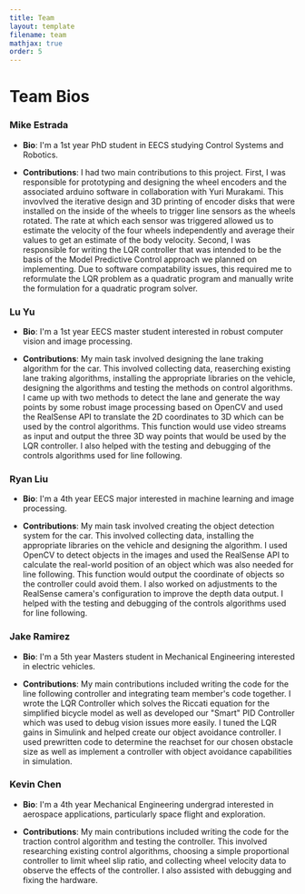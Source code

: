 ```yaml
---
title: Team
layout: template
filename: team
mathjax: true
order: 5
--- 
```


# Team Bios

### Mike Estrada

- **Bio**: I'm a 1st year PhD student in EECS studying Control Systems and Robotics.

- **Contributions**: I had two main contributions to this project. First, I was responsible for prototyping and designing the wheel encoders and the associated arduino software in collaboration with Yuri Murakami.  This invovlved the iterative design and 3D printing of encoder disks that were installed on the inside of the wheels to trigger line sensors as the wheels rotated. The rate at which each sensor was triggered allowed us to estimate the velocity of the four wheels independently and average their values to get an estimate of the body velocity. Second, I was responsible for writing the LQR controller that was intended to be the basis of the Model Predictive Control approach we planned on implementing. Due to software compatability issues, this required me to reformulate the LQR problem as a quadratic program and manually write the formulation for a quadratic program solver.

### Lu Yu
- **Bio**: I'm a 1st year EECS master student interested in robust computer vision and image processing. 

- **Contributions**: My main task involved designing the lane traking algorithm for the car. This involved collecting data, reaserching existing lane traking algorithms, installing the appropriate libraries on the vehicle, designing the algorithms and testing the methods on control algorithms. I came up with two methods to detect the lane and generate the way points by some robust image processing based on OpenCV and used the RealSense API to translate the 2D coordinates to 3D which can be used by the control algorithms. This function would use video streams as input and output the three 3D way points that would be used by the LQR controller. I also helped with the testing and debugging of the controls algorithms used for line following.

### Ryan Liu
- **Bio**: I'm a 4th year EECS major interested in machine learning and image processing. 

- **Contributions**: My main task involved creating the object detection system for the car. This involved collecting data, installing the appropriate libraries on the vehicle and designing the algorithm. I used OpenCV to detect objects in the images and used the RealSense API to calculate the real-world position of an object which was also needed for line following. This function would output the coordinate of objects so the controller could avoid them. I also worked on adjustments to the RealSense camera's configuration to improve the depth data output. I helped with the testing and debugging of the controls algorithms used for line following.

### Jake Ramirez
- **Bio**: I'm a 5th year Masters student in Mechanical Engineering interested in electric vehicles.

- **Contributions**: My main contributions included writing the code for the line following controller and integrating team member's code together. I wrote the LQR Controller which solves the Riccati equation for the simplified bicycle model as well as developed our "Smart" PID Controller which was used to debug vision issues more easily. I tuned the LQR gains in Simulink and helped create our object avoidance controller. I used prewritten code to determine the reachset for our chosen obstacle size as well as implement a controller with object avoidance capabilities in simulation.

### Kevin Chen

- **Bio**: I'm a 4th year Mechanical Engineering undergrad interested in aerospace applications, particularly space flight and exploration.

- **Contributions**: My main contributions included writing the code for the traction control algorithm and testing the controller. This involved researching existing control algorithms, choosing a simple proportional controller to limit wheel slip ratio, and collecting wheel velocity data to observe the effects of the controller. I also assisted with debugging and fixing the hardware.

